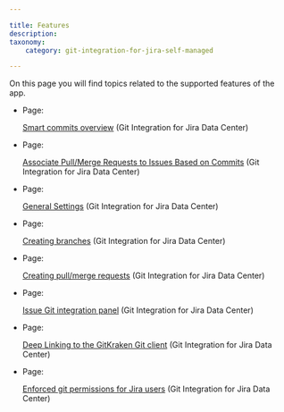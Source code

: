 ```yaml
---

title: Features
description:
taxonomy:
    category: git-integration-for-jira-self-managed

---
```

On this page you will find topics related to the supported features of the app.

*   Page:

    [Smart commits overview](/wiki/spaces/GIJDC/pages/109215851/Smart+commits+overview) (Git Integration for Jira Data Center)

*   Page:

    [Associate Pull/Merge Requests to Issues Based on Commits](/wiki/spaces/GIJDC/pages/966852625) (Git Integration for Jira Data Center)

*   Page:

    [General Settings](/git-integration-for-jira-self-managed/General-Settings) (Git Integration for Jira Data Center)

*   Page:

    [Creating branches](/git-integration-for-jira-self-managed/Creating-branches) (Git Integration for Jira Data Center)

*   Page:

    [Creating pull/merge requests](/wiki/spaces/GIJDC/pages/1932460359) (Git Integration for Jira Data Center)

*   Page:

    [Issue Git integration panel](/wiki/spaces/GIJDC/pages/1932329305/Issue+Git+integration+panel) (Git Integration for Jira Data Center)

*   Page:

    [Deep Linking to the GitKraken Git client](/wiki/spaces/GIJDC/pages/1955430423/Deep+Linking+to+the+GitKraken+Git+client) (Git Integration for Jira Data Center)

*   Page:

    [Enforced git permissions for Jira users](/wiki/spaces/GIJDC/pages/2091810817/Enforced+git+permissions+for+Jira+users) (Git Integration for Jira Data Center)